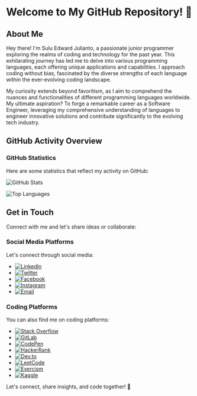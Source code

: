 # Welcome to My GitHub Repository! 🌟

## About Me

Hey there! I'm Sulu Edward Julianto, a passionate junior programmer exploring the realms of coding and technology for the past year. This exhilarating journey has led me to delve into various programming languages, each offering unique applications and capabilities. I approach coding without bias, fascinated by the diverse strengths of each language within the ever-evolving coding landscape.

My curiosity extends beyond favoritism, as I aim to comprehend the nuances and functionalities of different programming languages worldwide. My ultimate aspiration? To forge a remarkable career as a Software Engineer, leveraging my comprehensive understanding of languages to engineer innovative solutions and contribute significantly to the evolving tech industry.

## GitHub Activity Overview

### GitHub Statistics

Here are some statistics that reflect my activity on GitHub:

![GitHub Stats](https://github-readme-stats.vercel.app/api?username=sulujulianto&show_icons=true&theme=light)

![Top Languages](https://github-readme-stats.vercel.app/api/top-langs/?username=sulujulianto&layout=compact&theme=light)

## Get in Touch

Connect with me and let's share ideas or collaborate:

### Social Media Platforms

Let's connect through social media:

- [![LinkedIn](https://img.shields.io/badge/LinkedIn-Connect-blue?style=for-the-badge&logo=linkedin)](https://www.linkedin.com/in/sulujulianto)
- [![Twitter](https://img.shields.io/badge/Twitter-Follow-blue?style=for-the-badge&logo=twitter)](https://twitter.com/sulujulianto)
- [![Facebook](https://img.shields.io/badge/Facebook-Add-blue?style=for-the-badge&logo=facebook)](https://www.facebook.com/sulujulianto)
- [![Instagram](https://img.shields.io/badge/Instagram-Follow-blue?style=for-the-badge&logo=instagram)](https://www.instagram.com/sulujulianto)
- [![Email](https://img.shields.io/badge/Email-Contact%20Me-red?style=for-the-badge&logo=gmail)](mailto:sulujulianto@outlook.com)

### Coding Platforms

You can also find me on coding platforms:

- [![Stack Overflow](https://img.shields.io/badge/StackOverflow-Profile-blue?style=for-the-badge&logo=stackoverflow)](your-stackoverflow-profile)
- [![GitLab](https://img.shields.io/badge/GitLab-Profile-blue?style=for-the-badge&logo=gitlab)](your-gitlab-profile)
- [![CodePen](https://img.shields.io/badge/CodePen-Profile-blue?style=for-the-badge&logo=codepen)](your-codepen-profile)
- [![HackerRank](https://img.shields.io/badge/HackerRank-Profile-blue?style=for-the-badge&logo=hackerrank)](your-hackerrank-profile)
- [![Dev.to](https://img.shields.io/badge/Dev.to-Profile-blue?style=for-the-badge&logo=dev-dot-to)](your-devto-profile)
- [![LeetCode](https://img.shields.io/badge/LeetCode-Profile-blue?style=for-the-badge&logo=leetcode)](your-leetcode-profile)
- [![Exercism](https://img.shields.io/badge/Exercism-Profile-blue?style=for-the-badge&logo=exercism)](your-exercism-profile)
- [![Kaggle](https://img.shields.io/badge/Kaggle-Profile-blue?style=for-the-badge&logo=kaggle)](your-kaggle-profile)

Let's connect, share insights, and code together! 🚀
